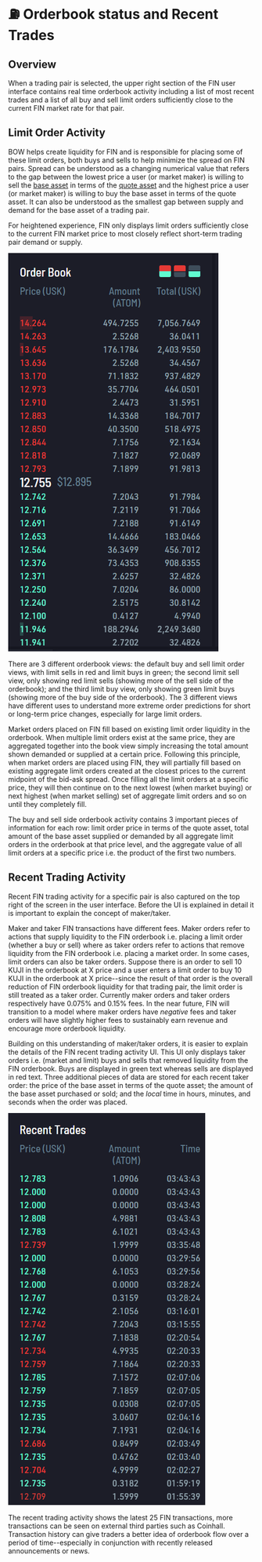 # ⛽ Orderbook status and Recent Trades

## Overview

When a trading pair is selected, the upper right section of the FIN user interface contains real time orderbook activity including a list of most recent trades and a list of all buy and sell limit orders sufficiently close to the current FIN market rate for that pair.

## Limit Order Activity

BOW helps create liquidity for FIN and is responsible for placing some of these limit orders, both buys and sells to help minimize the spread on FIN pairs. Spread can be understood as a changing numerical value that refers to the gap between the lowest price a user (or market maker) is willing to sell the [base asset](./#fin-trading-pair-notation) in terms of the [quote asset](./#fin-trading-pair-notation) and the highest price a user (or market maker) is willing to buy the base asset in terms of the quote asset. It can also be understood as the smallest gap between supply and demand for the base asset of a trading pair.

For heightened experience, FIN only displays limit orders sufficiently close to the current FIN market price to most closely reflect short-term trading pair demand or supply.

&#x20;                                           ![](<../../../.gitbook/assets/image (41).png>)

There are 3 different orderbook views: the default buy and sell limit order views, with limit sells in red and limit buys in green; the second limit sell view, only showing red limit sells (showing more of the sell side of the orderbook); and the third limit buy view, only showing green limit buys (showing more of the buy side of the orderbook). The 3 different views have different uses to understand more extreme order predictions for short or long-term price changes, especially for large limit orders.

Market orders placed on FIN fill based on existing limit order liquidity in the orderbook. When multiple limit orders exist at the same price, they are aggregated together into the book view simply increasing the total amount shown demanded or supplied at a certain price. Following this principle, when market orders are placed using FIN, they will partially fill based on existing aggregate limit orders created at the closest prices to the current midpoint of the bid-ask spread. Once filling all the limit orders at a specific price, they will then continue on to the next lowest (when market buying) or next highest (when market selling) set of aggregate limit orders and so on until they completely fill.

The buy and sell side orderbook activity contains 3 important pieces of information for each row: limit order price in terms of the quote asset, total amount of the base asset supplied or demanded by all aggregate limit orders in the orderbook at that price level, and the aggregate value of all limit orders at a specific price i.e. the product of the first two numbers.

## Recent Trading Activity

Recent FIN trading activity for a specific pair is also captured on the top right of the screen in the user interface. Before the UI is explained in detail it is important to explain the concept of maker/taker.

&#x20;Maker and taker FIN transactions have different fees. Maker orders refer to actions that supply liquidity to the FIN orderbook i.e. placing a limit order (whether a buy or sell) where as taker orders refer to actions that remove liquidity from the FIN orderbook i.e. placing a market order. In some cases, limit orders can also be taker orders. Suppose there is an order to sell 10 KUJI in the orderbook at X price and a user enters a limit order to buy 10 KUJI in the orderbook at X price--since the result of that order is the overall reduction of FIN orderbook liquidity for that trading pair, the limit order is still treated as a taker order. Currently maker orders and taker orders respectively have 0.075% and 0.15% fees. In the near future, FIN will transition to a model where maker orders have _negative_ fees and taker orders will have slightly higher fees to sustainably earn revenue and encourage more orderbook liquidity.&#x20;

Building on this understanding of maker/taker orders, it is easier to explain the details of the FIN recent trading activity UI. This UI only displays taker orders i.e. (market and limit) buys and sells that removed liquidity from the FIN orderbook. Buys are displayed in green text whereas sells are displayed in red text. Three additional pieces of data are stored for each recent taker order: the price of the base asset in terms of the quote asset; the amount of the base asset purchased or sold; and the _local_ time in hours, minutes, and seconds when the order was placed.&#x20;

&#x20;                                             ![](<../../../.gitbook/assets/image (13).png>)

The recent trading activity shows the latest 25 FIN transactions, more transactions can be seen on external third parties such as Coinhall. Transaction history can give traders a better idea of orderbook flow over a period of time--especially in conjunction with recently released announcements or news.&#x20;

&#x20;

